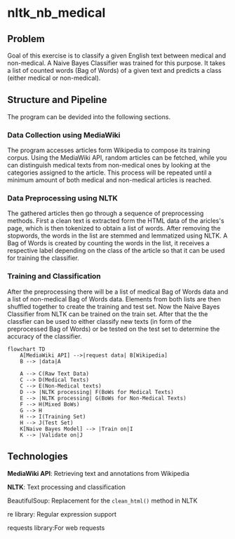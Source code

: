 # nltk_nb_medical
## Problem
Goal of this exercise is to classify a given English text between medical and non-medical. A Naive Bayes Classifier was trained for this purpose. It takes a list of counted words (Bag of Words) of a given text and predicts a class (either medical or non-medical).
## Structure and Pipeline
The program can be devided into the following sections.
### Data Collection using MediaWiki
The program accesses articles form Wikipedia to compose its training corpus. Using the MediaWiki API, random articles can be fetched, while you can distinguish medical texts from non-medical ones by looking at the categories assigned to the article. This process will be repeated until a minimum amount of both medical and non-medical articles is reached.
### Data Preprocessing using NLTK
The gathered articles then go through a sequence of preprocessing methods. First a clean text is extracted form the HTML data of the aricles's page, which is then tokenized to obtain a list of words. After removing the stopwords, the words in the list are stemmed and lemmatized using NLTK. A Bag of Words is created by counting the words in the list, it receives a respective label depending on the class of the article so that it can be used for training the classifier.
### Training and Classification
After the preprocessing there will be a list of medical Bag of Words data and a list of non-medical Bag of Words data. Elements from both lists are then shuffled together to create the training and test set. Now the Naive Bayes Classifier from NLTK can be trained on the train set. After that the the classfier can be used to either classify new texts (in form of the preprocessed Bag of Words) or be tested on the test set to determine the accuracy of the classifier.

```mermaid
flowchart TD
    A[MediaWiki API] -->|request data| B[Wikipedia]
    B --> |data|A

    A --> C(Raw Text Data)
    C --> D(Medical Texts)
    C --> E(Non-Medical texts)
    D --> |NLTK processing| F(BoWs for Medical Texts)
    E --> |NLTK processing| G(BoWs for Non-Medical Texts)
    F --> H(Mixed BoWs)
    G --> H
    H --> I(Training Set)
    H --> J(Test Set)
    K[Naive Bayes Model] --> |Train on|I
    K --> |Validate on|J
```
## Technologies
**MediaWiki API**: Retrieving text and annotations from Wikipedia

**NLTK**: Text processing and classification

BeautifulSoup: Replacement for the `clean_html()` method in NLTK

re library: Regular expression support

requests library:For web requests
